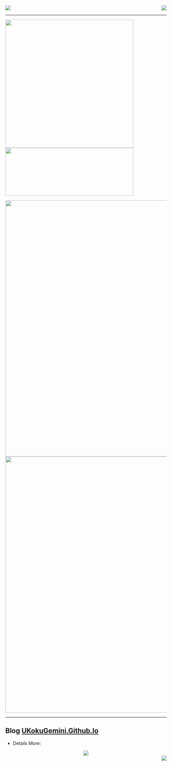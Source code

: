 
<img src="https://weather-icon.journeyad.repl.co/@tongling?v=1" align="right">
<img src="https://readme-typing-svg.demolab.com?font=Fira+Code&weight=800&size=28&pause=1000&width=437&lines=Hi~%F0%9F%91%8B;I'm+UkokuGemini;UkokuGemini+Just+UkokuGemini;Nothing+Else+...;Any+Way+%2C+Enjoy+Life+;%F0%9F%98%8B" >

***

<img src="https://github-readme-stats.vercel.app/api?username=ukokugemini&hide=contribs,issues&theme=calm&show_icons=true&count_private=true&include_all_commits=true"  width="400"><img src="https://streak-stats.demolab.com?user=UkokuGemini&theme=halloween&hide_border=true&border_radius=5.2&locale=zh&date_format=%5BY%20%5DM%20j&ring=DD2727&dates=009450E0&sideNums=DD2727" height="150" width="400">

<center><img src="https://github-readme-activity-graph.cyclic.app/graph?username=UkokuGemini&theme=github" width="800"></center>
<center><img src="https://ghchart.rshah.org/444444/UkokuGemini" width="800"></center>

*** 

## Blog [UKokuGemini.Github.Io](https://ukokugemini.github.io/)

- Details More:

<center>
<img src="https://metrics.lecoq.io/UkokuGemini?template=classic&isocalendar=1&languages=1&achievements=1&lines=1&stars=1&habits=1&people=1&introduction=1&activity=1&fortune=1&base=header%2C%20activity%2C%20community%2C%20repositories%2C%20metadata&base.indepth=false&base.hireable=false&base.skip=false&isocalendar=false&isocalendar.duration=half-year&languages=false&languages.limit=4&languages.threshold=0%25&languages.other=true&languages.colors=github&languages.sections=most-used&languages.indepth=false&languages.analysis.timeout=15&languages.analysis.timeout.repositories=7.5&languages.categories=markup%2C%20programming&languages.recent.categories=markup%2C%20programming&languages.recent.load=300&languages.recent.days=14&lines=false&lines.sections=base&lines.repositories.limit=4&lines.history.limit=1&stars=false&stars.limit=2&habits=false&habits.from=200&habits.days=14&habits.facts=true&habits.charts=false&habits.charts.type=classic&habits.trim=false&habits.languages.limit=8&habits.languages.threshold=0%25&people=false&people.limit=24&people.identicons=false&people.identicons.hide=false&people.size=28&people.types=followers%2C%20following&people.shuffle=false&introduction=false&introduction.title=true&achievements=false&achievements.threshold=C&achievements.secrets=true&achievements.display=detailed&achievements.limit=2&activity=false&activity.limit=2&activity.load=300&activity.days=14&activity.visibility=all&activity.timestamps=false&activity.filter=all&fortune=false&config.timezone=Asia%2FShanghai">
</center>

<img src="https://count.getloli.com/get/@UkokuGemini Github?theme=rule34" align="right"> 
